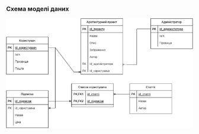 ### Схема моделі даних
![](https://github.com/oleksandrblazhko/ai204-babich/blob/laboratory-work-5/2-SoftwareDesign/2.3-DataModel/DataModel.jpg)
